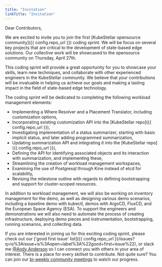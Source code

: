 ```yaml
---
title: "Invitation"
linkTitle: "Invitation"
---
```


Dear Contributors,

We are excited to invite you to join the first [KubeStellar opensource community]({{ config.repo_url }}) coding sprint. We will be focus on several key projects that are critical to the development of state-based edge solutions. Our collective work will be showcased to the opensource community on Thursday, April 27th.

This coding sprint will provide a great opportunity for you to showcase your skills, learn new techniques, and collaborate with other experienced engineers in the KubeStellar community. We believe that your contributions will be invaluable in helping us achieve our goals and making a lasting impact in the field of state-based edge technology.

The coding sprint will be dedicated to completing the following workload management elements:

- Implementing a Where Resolver and a Placement Translator, including customization options,
- Incorporating existing customization API into the [KubeStellar repo]({{ config.repo_url }}),
- Investigating implementation of a status summarizer, starting with basic implicit status, and later adding programmed summarization,
- Updating summarization API and integrating it into the [KubeStellar repo]({{ config.repo_url }}),
- Defining the API for identifying associated objects and its interaction with summarization, and implementing these,
- Streamlining the creation of workload management workspaces,
- Examining the use of Postgresql through Kine instead of etcd for scalability,
- Revising the milestone outline with regards to defining bootstrapping and support for cluster-scoped resources.

In addition to workload management, we will also be working on inventory management for the demo, as well as designing various demo scenarios, including a baseline demo with kubectl, demos with ArgoCD, FluxCD, and the European Space Agency (ESA). To support the engineers and demonstrations we will also need to automate the process of creating infrastructure, deploying demo pieces and instrumentation, bootstrapping, running scenarios, and collecting data.

If you are interested in joining us for this exciting coding sprint, please check out our ['good first issue' list]({{ config.repo_url }}/issues?q=is%3Aissue+is%3Aopen+label%3A%22good+first+issue%22), or slack me [@Andy Anderson](https://kubernetes.slack.com/team/U0462LN24QJ) so I can connect you with others in your area of interest.  There is a place for every skillset to contribute. Not quite sure?  You can join our [bi-weekly community meetings](https://calendar.google.com/calendar/embed?src=b3d65c92bed7a9884ef7fe9e3f6c8fed16f6fb2f811f5750f547567a5dd58fed%40group.calendar.google.com&ctz=America%2FNew_York) to watch our progress.
